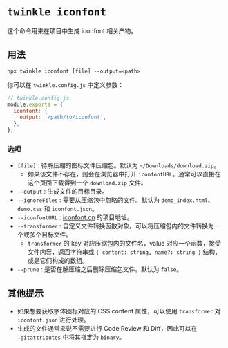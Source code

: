 # `twinkle iconfont`

这个命令用来在项目中生成 iconfont 相关产物。

## 用法

```shell
npx twinkle iconfont [file] --output=<path>
```

你可以在 `twinkle.config.js` 中定义参数：

```javascript
// twinkle.config.js
module.exports = {
  iconfont: {
    output: '/path/to/iconfont',
  },
};
```

### 选项

- `[file]` : 待解压缩的图标文件压缩包。默认为 `~/Downloads/download.zip`。
  - 如果该文件不存在，则会在浏览器中打开 `iconfontURL`。通常可以直接在这个页面下载得到一个 `download.zip` 文件。
- `--output` : 生成文件的目标目录。
- `--ignoreFiles` : 需要从压缩包中忽略的文件。默认为 `demo_index.html`、`demo.css` 和 `iconfont.json`。
- `--iconfontURL` : [iconfont.cn](https://www.iconfont.cn/) 的项目地址。
- `--transformer` : 自定义文件转换函数对象。可以将压缩包内的文件转换为一个或多个目标文件。
  - `transformer` 的 key 对应压缩包内的文件名，value 对应一个函数，接受文件内容，返回字符串或 `{ content: string, name?: string }` 结构，或是它们构成的数组。
- `--prune` : 是否在解压缩之后删除压缩包文件。默认为 `false`。

## 其他提示

- 如果想要获取字体图标对应的 CSS content 属性，可以使用 `transformer` 对 `iconfont.json` 进行处理。
- 生成的文件通常来说不需要进行 Code Review 和 Diff，因此可以在 `.gitattributes` 中将其指定为 `binary`。
